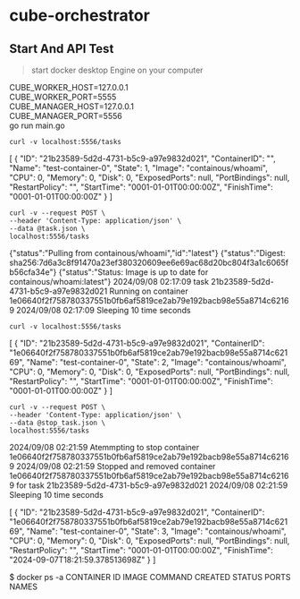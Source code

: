 # cube-orchestrator

## Start And API Test

> start docker desktop Engine on your computer

CUBE_WORKER_HOST=127.0.0.1 \
CUBE_WORKER_PORT=5555 \
CUBE_MANAGER_HOST=127.0.0.1 \
CUBE_MANAGER_PORT=5556 \
go run main.go

```
curl -v localhost:5556/tasks
```
[
  {
    "ID": "21b23589-5d2d-4731-b5c9-a97e9832d021",
    "ContainerID": "",
    "Name": "test-container-0",
    "State": 1,
    "Image": "containous/whoami",
    "CPU": 0,
    "Memory": 0,
    "Disk": 0,
    "ExposedPorts": null,
    "PortBindings": null,
    "RestartPolicy": "",
    "StartTime": "0001-01-01T00:00:00Z",
    "FinishTime": "0001-01-01T00:00:00Z"
  }
]

```
curl -v --request POST \         
--header 'Content-Type: application/json' \
--data @task.json \
localhost:5556/tasks
```

{"status":"Pulling from containous/whoami","id":"latest"}
{"status":"Digest: sha256:7d6a3c8f91470a23ef380320609ee6e69ac68d20bc804f3a1c6065fb56cfa34e"}
{"status":"Status: Image is up to date for containous/whoami:latest"}
2024/09/08 02:17:09 task 21b23589-5d2d-4731-b5c9-a97e9832d021 Running on container 1e06640f2f758780337551b0fb6af5819ce2ab79e192bacb98e55a8714c62169
2024/09/08 02:17:09 Sleeping 10 time seconds


```
curl -v localhost:5556/tasks
```
[
  {
    "ID": "21b23589-5d2d-4731-b5c9-a97e9832d021",
    "ContainerID": "1e06640f2f758780337551b0fb6af5819ce2ab79e192bacb98e55a8714c62169",
    "Name": "test-container-0",
    "State": 2,
    "Image": "containous/whoami",
    "CPU": 0,
    "Memory": 0,
    "Disk": 0,
    "ExposedPorts": null,
    "PortBindings": null,
    "RestartPolicy": "",
    "StartTime": "0001-01-01T00:00:00Z",
    "FinishTime": "0001-01-01T00:00:00Z"
  }
]


```
curl -v --request POST \
--header 'Content-Type: application/json' \
--data @stop_task.json \
localhost:5556/tasks
```

2024/09/08 02:21:59 Atemmpting to stop container 1e06640f2f758780337551b0fb6af5819ce2ab79e192bacb98e55a8714c62169
2024/09/08 02:21:59 Stopped and removed container 1e06640f2f758780337551b0fb6af5819ce2ab79e192bacb98e55a8714c62169 for task 21b23589-5d2d-4731-b5c9-a97e9832d021
2024/09/08 02:21:59 Sleeping 10 time seconds

[
  {
    "ID": "21b23589-5d2d-4731-b5c9-a97e9832d021",
    "ContainerID": "1e06640f2f758780337551b0fb6af5819ce2ab79e192bacb98e55a8714c62169",
    "Name": "test-container-0",
    "State": 3,
    "Image": "containous/whoami",
    "CPU": 0,
    "Memory": 0,
    "Disk": 0,
    "ExposedPorts": null,
    "PortBindings": null,
    "RestartPolicy": "",
    "StartTime": "0001-01-01T00:00:00Z",
    "FinishTime": "2024-09-07T18:21:59.378513698Z"
  }
]


$ docker ps -a
CONTAINER ID   IMAGE     COMMAND   CREATED   STATUS    PORTS     NAMES